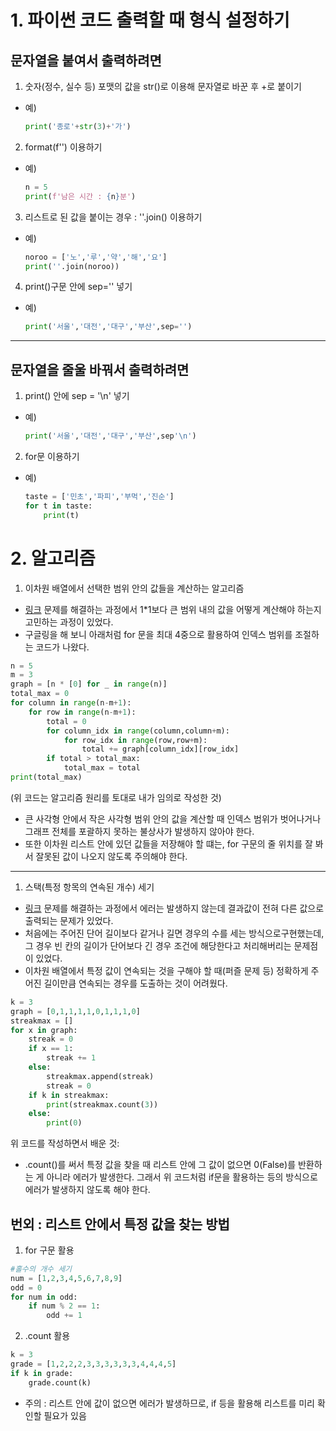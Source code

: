 # 1. 파이썬 코드 출력할 때 형식 설정하기

## 문자열을 붙여서 출력하려면

1. 숫자(정수, 실수 등) 포맷의 값을 str()로 이용해 문자열로 바꾼 후 +로 붙이기
- 예)
    ```python
    print('종로'+str(3)+'가')
    ```

2. format(f'') 이용하기
- 예)
    ```python
    n = 5
    print(f'남은 시간 : {n}분')
    ```

3. 리스트로 된 값을 붙이는 경우 : ''.join() 이용하기
- 예)
    ```python
    noroo = ['노','루','약','해','요']
    print(''.join(noroo))
    ```

4. print()구문 안에 sep='' 넣기
- 예)
    ```python
    print('서울','대전','대구','부산',sep='')
    ```

---
## 문자열을 줄울 바꿔서 출력하려면
1. print() 안에 sep = '\n' 넣기
- 예)
    ```python
    print('서울','대전','대구','부산',sep'\n')
    ```
2. for문 이용하기
- 예)
    ```python
    taste = ['민초','파피','부먹','진순']
    for t in taste:
        print(t)
    ```

# 2. 알고리즘

1. 이차원 배열에서 선택한 범위 안의 값들을 계산하는 알고리즘
- [링크](https://swexpertacademy.com/main/code/problem/problemDetail.do?contestProbId=AV5PzOCKAigDFAUq&categoryId=AV5PzOCKAigDFAUq&categoryType=CODE&problemTitle=2001&orderBy=FIRST_REG_DATETIME&selectCodeLang=ALL&select-1=&pageSize=10&pageIndex=1) 문제를 해결하는 과정에서 1*1보다 큰 범위 내의 값을 어떻게 계산해야 하는지 고민하는 과정이 있었다.
- 구글링을 해 보니 아래처럼 for 문을 최대 4중으로 활용하여 인덱스 범위를 조절하는 코드가 나왔다.
```python
n = 5
m = 3
graph = [n * [0] for _ in range(n)]
total_max = 0
for column in range(n-m+1):
    for row in range(n-m+1):
        total = 0
        for column_idx in range(column,column+m):
            for row_idx in range(row,row+m):
                total += graph[column_idx][row_idx]
        if total > total_max:
            total_max = total
print(total_max)
```
(위 코드는 알고리즘 원리를 토대로 내가 임의로 작성한 것)
- 큰 사각형 안에서 작은 사각형 범위 안의 값을 계산할 때 인덱스 범위가 벗어나거나 그래프 전체를 포괄하지 못하는 불상사가 발생하지 않아야 한다.
- 또한 이차원 리스트 안에 있던 값들을 저장해야 할 떄는, for 구문의 줄 위치를 잘 봐서 잘못된 값이 나오지 않도록 주의해야 한다.
  
---

1. 스택(특정 항목의 연속된 개수) 세기
- [링크](https://swexpertacademy.com/main/code/problem/problemDetail.do?contestProbId=AV5PuPq6AaQDFAUq&categoryId=AV5PuPq6AaQDFAUq&categoryType=CODE&problemTitle=1979&orderBy=FIRST_REG_DATETIME&selectCodeLang=ALL&select-1=&pageSize=10&pageIndex=1&&&&&&&&&) 문제를 해결하는 과정에서 에러는 발생하지 않는데 결과값이 전혀 다른 값으로 출력되는 문제가 있었다.
- 처음에는 주어진 단어 길이보다 같거나 길면 경우의 수를 세는 방식으로구현했는데, 그 경우 빈 칸의 길이가 단어보다 긴 경우 조건에 해당한다고 처리해버리는 문제점이 있었다.
- 이차원 배열에서 특정 값이 연속되는 것을 구해야 할 때(퍼즐 문제 등) 정확하게 주어진 길이만큼 연속되는 경우를 도출하는 것이 어려웠다.
```python
k = 3
graph = [0,1,1,1,1,0,1,1,1,0]
streakmax = []
for x in graph:
    streak = 0
    if x == 1:
        streak += 1
    else:
        streakmax.append(streak)
        streak = 0
    if k in streakmax:
        print(streakmax.count(3))
    else:
        print(0)
```
위 코드를 작성하면서 배운 것:

- .count()를 써서 특정 값을 찾을 때 리스트 안에 그 값이 없으면 0(False)를 반환하는 게 아니라 에러가 발생한다. 그래서 위 코드처럼 if문을 활용하는 등의 방식으로 에러가 발생하지 않도록 해야 한다.

## 번외 : 리스트 안에서 특정 값을 찾는 방법

1. for 구문 활용
```python
#홀수의 개수 세기
num = [1,2,3,4,5,6,7,8,9]
odd = 0
for num in odd:
    if num % 2 == 1:
        odd += 1
```

2. .count 활용
```python
k = 3
grade = [1,2,2,2,3,3,3,3,3,3,4,4,4,5]
if k in grade:
    grade.count(k)
```

- 주의 : 리스트 안에 값이 없으면 에러가 발생하므로, if 등을 활용해 리스트를 미리 확인할 필요가 있음

